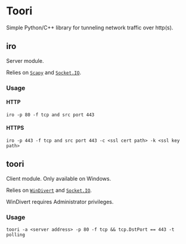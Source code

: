 # Toori

Simple Python/C++ library for tunneling network traffic over http(s).

## iro

Server module. 

Relies on [`Scapy`](https://scapy.net/) and [`Socket.IO`](https://socket.io/).

### Usage

#### HTTP

```
iro -p 80 -f tcp and src port 443
```

#### HTTPS

```
iro -p 443 -f tcp and src port 443 -c <ssl cert path> -k <ssl key path>
```

## toori

Client module. Only available on Windows. 

Relies on [`WinDivert`](https://github.com/basil00/Divert) and [`Socket.IO`](https://socket.io/).

WinDivert requires Administrator privileges.

### Usage

```
toori -a <server address> -p 80 -f tcp && tcp.DstPort == 443 -t polling
```
